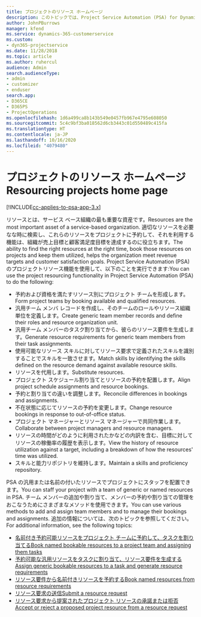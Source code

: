 ```yaml
---
title: プロジェクトのリソース ホームページ
description: このトピックでは、Project Service Automation (PSA) for Dynamics 365 のリソース管理機能について説明します。
author: JohnPBurrows
manager: kfend
ms.service: dynamics-365-customerservice
ms.custom:
- dyn365-projectservice
ms.date: 11/28/2018
ms.topic: article
ms.author: ruhercul
audience: Admin
search.audienceType:
- admin
- customizer
- enduser
search.app:
- D365CE
- D365PS
- ProjectOperations
ms.openlocfilehash: 1d6a499ca8b143b549e0457fb967e4795e608050
ms.sourcegitcommit: 5c4c9bf3ba018562d6cb3443c01d550489c415fa
ms.translationtype: HT
ms.contentlocale: ja-JP
ms.lasthandoff: 10/16/2020
ms.locfileid: "4079480"
---
```

# <a name="resourcing-projects-home-page"></a><span data-ttu-id="1f516-103">プロジェクトのリソース ホームページ</span><span class="sxs-lookup"><span data-stu-id="1f516-103">Resourcing projects home page</span></span>

[!INCLUDE[cc-applies-to-psa-app-3.x](../includes/cc-applies-to-psa-app-3x.md)]

<span data-ttu-id="1f516-104">リソースとは、サービス ベース組織の最も重要な資産です。</span><span class="sxs-lookup"><span data-stu-id="1f516-104">Resources are the most important asset of a service-based organization.</span></span> <span data-ttu-id="1f516-105">適切なリソースを必要なな時に検索し、これらのリソースをプロジェクトに予約して、それを利用する機能は、組織が売上目標と顧客満足度目標を達成するのに役立ちます。</span><span class="sxs-lookup"><span data-stu-id="1f516-105">The ability to find the right resources at the right time, book those resources on projects and keep them utilized, helps the organization meet revenue targets and customer satisfaction goals.</span></span> <span data-ttu-id="1f516-106">Project Service Automation (PSA) のプロジェクトリソース機能を使用して、以下のことを実行できます:</span><span class="sxs-lookup"><span data-stu-id="1f516-106">You can use the project resourcing functionality in Project Service Automation (PSA) to do the following:</span></span>

- <span data-ttu-id="1f516-107">予約および資格を満たすリソース別にプロジェクト チームを形成します。</span><span class="sxs-lookup"><span data-stu-id="1f516-107">Form project teams by booking available and qualified resources.</span></span>
- <span data-ttu-id="1f516-108">汎用チーム メンバ レコードを作成し、そのチームのロールやリソース組織単位を定義します。</span><span class="sxs-lookup"><span data-stu-id="1f516-108">Create generic team member records and define their roles and resource organization unit.</span></span>
- <span data-ttu-id="1f516-109">汎用チーム メンバーのタスク割り当てから、彼らのリソース要件を生成します。</span><span class="sxs-lookup"><span data-stu-id="1f516-109">Generate resource requirements for generic team members from their task assignments.</span></span>
- <span data-ttu-id="1f516-110">使用可能なリソース スキルに対してリソース要求で定義されたスキルを識別することでスキルを一致させます。</span><span class="sxs-lookup"><span data-stu-id="1f516-110">Match skills by identifying the skills defined on the resource demand against available resource skills.</span></span>
- <span data-ttu-id="1f516-111">リソースを代用します。</span><span class="sxs-lookup"><span data-stu-id="1f516-111">Substitute resources.</span></span>
- <span data-ttu-id="1f516-112">プロジェクト スケジュール割り当てとリソースの予約を配置します。</span><span class="sxs-lookup"><span data-stu-id="1f516-112">Align project schedule assignments and resource bookings.</span></span>
- <span data-ttu-id="1f516-113">予約と割り当ての違いを調整します。</span><span class="sxs-lookup"><span data-stu-id="1f516-113">Reconcile differences in bookings and assignments.</span></span>
- <span data-ttu-id="1f516-114">不在状態に応じてリソースの予約を変更します。</span><span class="sxs-lookup"><span data-stu-id="1f516-114">Change resource bookings in response to out-of-office status.</span></span>
- <span data-ttu-id="1f516-115">プロジェクト マネージャーとリソース マネージャーで共同作業します。</span><span class="sxs-lookup"><span data-stu-id="1f516-115">Collaborate between project managers and resource managers.</span></span>
- <span data-ttu-id="1f516-116">リソースの時間がどのように利用されたかなどの内訳を含む、目標に対してリソースの稼働率の履歴を表示します。</span><span class="sxs-lookup"><span data-stu-id="1f516-116">View the history of resource utilization against a target, including a breakdown of how the resources' time was utilized.</span></span>
- <span data-ttu-id="1f516-117">スキルと能力リポジトリを維持します。</span><span class="sxs-lookup"><span data-stu-id="1f516-117">Maintain a skills and proficiency repository.</span></span>


<span data-ttu-id="1f516-118">PSA の汎用または名前の付いたリソースでプロジェクトにスタッフを配置できます。</span><span class="sxs-lookup"><span data-stu-id="1f516-118">You can staff your project with a team of generic or named resources in PSA.</span></span> <span data-ttu-id="1f516-119">チーム メンバーの追加や割り当て、メンバーの予約や割り当ての管理をおこなうためにさまざまなメソッドを使用できます。</span><span class="sxs-lookup"><span data-stu-id="1f516-119">You can use various methods to add and assign team members and to manage their bookings and assignments.</span></span> <span data-ttu-id="1f516-120">追加の情報については、次のトピックを参照してください。</span><span class="sxs-lookup"><span data-stu-id="1f516-120">For additional information, see the following topics:</span></span>

- [<span data-ttu-id="1f516-121">名前付き予約可能リソースをプロジェクト チームに予約して、タスクを割り当てる</span><span class="sxs-lookup"><span data-stu-id="1f516-121">Book named bookable resources to a project team and assigning them tasks</span></span>](assign-named-bookable-resource.md)
- [<span data-ttu-id="1f516-122">予約可能な汎用リソースをタスクに割り当て、リソース要件を生成する</span><span class="sxs-lookup"><span data-stu-id="1f516-122">Assign generic bookable resources to a task and generate resource requirements</span></span>](assign-generic-bookable-resource.md)
- [<span data-ttu-id="1f516-123">リソース要件から名前付きリソースを予約する</span><span class="sxs-lookup"><span data-stu-id="1f516-123">Book named resources from resource requirements</span></span>](book-named-resource.md)
- [<span data-ttu-id="1f516-124">リソース要求の送信</span><span class="sxs-lookup"><span data-stu-id="1f516-124">Submit a resource request</span></span>](submit-resource-request.md)
- [<span data-ttu-id="1f516-125">リソース要求から提案されたプロジェクト リソースの承諾または拒否</span><span class="sxs-lookup"><span data-stu-id="1f516-125">Accept or reject a proposed project resource from a resource request</span></span>](accept-reject-proposed-resource.md)
